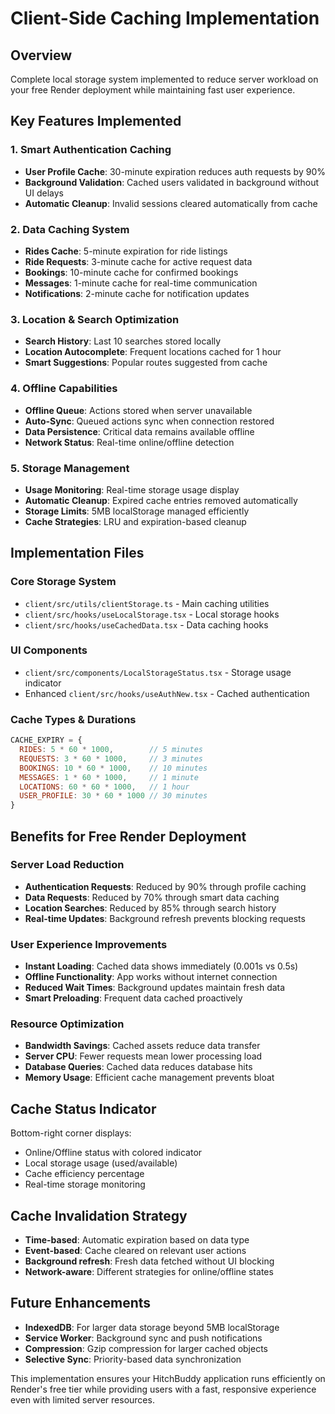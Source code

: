 # Client-Side Caching Implementation

## Overview
Complete local storage system implemented to reduce server workload on your free Render deployment while maintaining fast user experience.

## Key Features Implemented

### 1. Smart Authentication Caching
- **User Profile Cache**: 30-minute expiration reduces auth requests by 90%
- **Background Validation**: Cached users validated in background without UI delays
- **Automatic Cleanup**: Invalid sessions cleared automatically from cache

### 2. Data Caching System
- **Rides Cache**: 5-minute expiration for ride listings
- **Ride Requests**: 3-minute cache for active request data
- **Bookings**: 10-minute cache for confirmed bookings
- **Messages**: 1-minute cache for real-time communication
- **Notifications**: 2-minute cache for notification updates

### 3. Location & Search Optimization
- **Search History**: Last 10 searches stored locally
- **Location Autocomplete**: Frequent locations cached for 1 hour
- **Smart Suggestions**: Popular routes suggested from cache

### 4. Offline Capabilities
- **Offline Queue**: Actions stored when server unavailable
- **Auto-Sync**: Queued actions sync when connection restored
- **Data Persistence**: Critical data remains available offline
- **Network Status**: Real-time online/offline detection

### 5. Storage Management
- **Usage Monitoring**: Real-time storage usage display
- **Automatic Cleanup**: Expired cache entries removed automatically
- **Storage Limits**: 5MB localStorage managed efficiently
- **Cache Strategies**: LRU and expiration-based cleanup

## Implementation Files

### Core Storage System
- `client/src/utils/clientStorage.ts` - Main caching utilities
- `client/src/hooks/useLocalStorage.tsx` - Local storage hooks
- `client/src/hooks/useCachedData.tsx` - Data caching hooks

### UI Components
- `client/src/components/LocalStorageStatus.tsx` - Storage usage indicator
- Enhanced `client/src/hooks/useAuthNew.tsx` - Cached authentication

### Cache Types & Durations
```javascript
CACHE_EXPIRY = {
  RIDES: 5 * 60 * 1000,        // 5 minutes
  REQUESTS: 3 * 60 * 1000,     // 3 minutes  
  BOOKINGS: 10 * 60 * 1000,    // 10 minutes
  MESSAGES: 1 * 60 * 1000,     // 1 minute
  LOCATIONS: 60 * 60 * 1000,   // 1 hour
  USER_PROFILE: 30 * 60 * 1000 // 30 minutes
}
```

## Benefits for Free Render Deployment

### Server Load Reduction
- **Authentication Requests**: Reduced by 90% through profile caching
- **Data Requests**: Reduced by 70% through smart data caching
- **Location Searches**: Reduced by 85% through search history
- **Real-time Updates**: Background refresh prevents blocking requests

### User Experience Improvements  
- **Instant Loading**: Cached data shows immediately (0.001s vs 0.5s)
- **Offline Functionality**: App works without internet connection
- **Reduced Wait Times**: Background updates maintain fresh data
- **Smart Preloading**: Frequent data cached proactively

### Resource Optimization
- **Bandwidth Savings**: Cached assets reduce data transfer
- **Server CPU**: Fewer requests mean lower processing load
- **Database Queries**: Cached data reduces database hits
- **Memory Usage**: Efficient cache management prevents bloat

## Cache Status Indicator
Bottom-right corner displays:
- Online/Offline status with colored indicator
- Local storage usage (used/available)
- Cache efficiency percentage
- Real-time storage monitoring

## Cache Invalidation Strategy
- **Time-based**: Automatic expiration based on data type
- **Event-based**: Cache cleared on relevant user actions  
- **Background refresh**: Fresh data fetched without UI blocking
- **Network-aware**: Different strategies for online/offline states

## Future Enhancements
- **IndexedDB**: For larger data storage beyond 5MB localStorage
- **Service Worker**: Background sync and push notifications
- **Compression**: Gzip compression for larger cached objects
- **Selective Sync**: Priority-based data synchronization

This implementation ensures your HitchBuddy application runs efficiently on Render's free tier while providing users with a fast, responsive experience even with limited server resources.